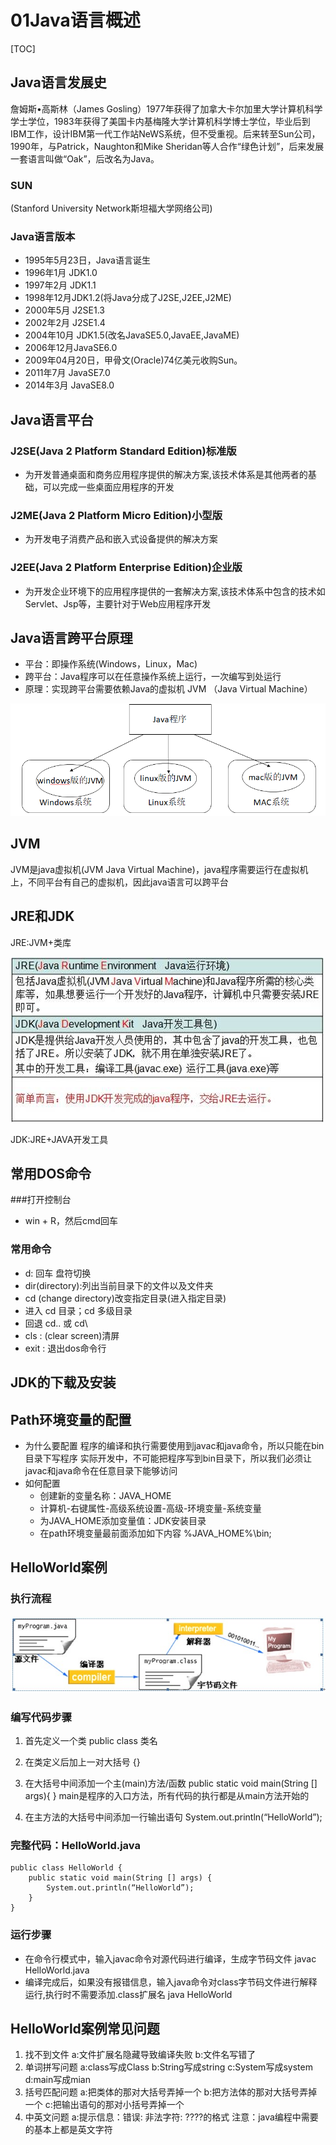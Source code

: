 # 01Java语言概述

[TOC]

## Java语言发展史

詹姆斯•高斯林（James Gosling）1977年获得了加拿大卡尔加里大学计算机科学学士学位，1983年获得了美国卡内基梅隆大学计算机科学博士学位，毕业后到IBM工作，设计IBM第一代工作站NeWS系统，但不受重视。后来转至Sun公司，1990年，与Patrick，Naughton和Mike Sheridan等人合作“绿色计划”，后来发展一套语言叫做“Oak”，后改名为Java。 

### SUN

(Stanford University Network斯坦福大学网络公司)
### Java语言版本
* 1995年5月23日，Java语言诞生
* 1996年1月	JDK1.0
* 1997年2月	JDK1.1
* 1998年12月JDK1.2(将Java分成了J2SE,J2EE,J2ME)
* 2000年5月	J2SE1.3
* 2002年2月	J2SE1.4
* 2004年10月 JDK1.5(改名JavaSE5.0,JavaEE,JavaME)
* 2006年12月JavaSE6.0
* 2009年04月20日，甲骨文(Oracle)74亿美元收购Sun。
* 2011年7月 	JavaSE7.0
* 2014年3月	JavaSE8.0

## Java语言平台

### J2SE(Java 2 Platform Standard Edition)标准版

* 为开发普通桌面和商务应用程序提供的解决方案,该技术体系是其他两者的基础，可以完成一些桌面应用程序的开发

### J2ME(Java 2 Platform Micro Edition)小型版

* 为开发电子消费产品和嵌入式设备提供的解决方案

###  J2EE(Java 2 Platform Enterprise Edition)企业版

* 为开发企业环境下的应用程序提供的一套解决方案,该技术体系中包含的技术如 Servlet、Jsp等，主要针对于Web应用程序开发 

## Java语言跨平台原理

- 平台：即操作系统(Windows，Linux，Mac)
- 跨平台：Java程序可以在任意操作系统上运行，一次编写到处运行
- 原理：实现跨平台需要依赖Java的虚拟机 JVM （Java Virtual Machine）

![Java语言跨平台原理](./images/01/01Java.png)

## JVM

JVM是java虚拟机(JVM Java Virtual Machine)，java程序需要运行在虚拟机上，不同平台有自己的虚拟机，因此java语言可以跨平台

## JRE和JDK

JRE:JVM+类库

![JRE和JDK](./images/01/02JRE.jpg)

JDK:JRE+JAVA开发工具

## 常用DOS命令

###打开控制台

- win + R，然后cmd回车

### 常用命令

- d: 回车	盘符切换
- dir(directory):列出当前目录下的文件以及文件夹
- cd (change directory)改变指定目录(进入指定目录)
- 进入	cd 目录；cd 多级目录
- 回退	cd.. 或 cd\
- cls : (clear screen)清屏
- exit : 退出dos命令行

## JDK的下载及安装

## Path环境变量的配置

- 为什么要配置
程序的编译和执行需要使用到javac和java命令，所以只能在bin目录下写程序
实际开发中，不可能把程序写到bin目录下，所以我们必须让javac和java命令在任意目录下能够访问
- 如何配置
	- 创建新的变量名称：JAVA_HOME
	- 计算机-右键属性-高级系统设置-高级-环境变量-系统变量
	- 为JAVA_HOME添加变量值：JDK安装目录
	- 在path环境变量最前面添加如下内容
	%JAVA_HOME%\bin;

## HelloWorld案例

### 执行流程

![helloworld执行流程](./images/01/03helloworld.jpg)

### 编写代码步骤

1. 首先定义一个类
		public class 类名
2. 在类定义后加上一对大括号
		{}
3. 在大括号中间添加一个主(main)方法/函数
		public static void main(String [] args){ }
	main是程序的入口方法，所有代码的执行都是从main方法开始的

4. 在主方法的大括号中间添加一行输出语句
		System.out.println(“HelloWorld”);

### 完整代码：HelloWorld.java
```
public class HelloWorld {
	public static void main(String [] args) {
		System.out.println(“HelloWorld”);
	}
}
```
### 运行步骤
- 在命令行模式中，输入javac命令对源代码进行编译，生成字节码文件
		javac HelloWorld.java
- 编译完成后，如果没有报错信息，输入java命令对class字节码文件进行解释运行,执行时不需要添加.class扩展名
		java HelloWorld

## HelloWorld案例常见问题

1. 找不到文件
	 a:文件扩展名隐藏导致编译失败
	 b:文件名写错了
2. 单词拼写问题
	 a:class写成Class
	 b:String写成string
	 c:System写成system
	 d:main写成mian
3. 括号匹配问题
	 a:把类体的那对大括号弄掉一个
	 b:把方法体的那对大括号弄掉一个
	 c:把输出语句的那对小括号弄掉一个
4. 中英文问题
 a:提示信息：错误: 非法字符: \????的格式
	 注意：java编程中需要的基本上都是英文字符
